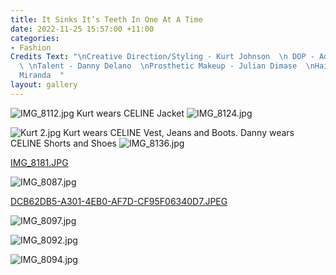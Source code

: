 ```yaml
---
title: It Sinks It’s Teeth In One At A Time
date: 2022-11-25 15:57:00 +11:00
categories:
- Fashion
Credits Text: "\nCreative Direction/Styling - Kurt Johnson  \n DOP - Adrian Kalaiziovski
  \ \nTalent - Danny Delano  \nProsthetic Makeup - Julian Dimase  \nHair - Fernando
  Miranda  "
layout: gallery
---
```


![IMG_8112.jpg](/uploads/IMG_8112.jpg)
Kurt wears CELINE Jacket
![IMG_8124.jpg](/uploads/IMG_8124.jpg)

![Kurt 2.jpg](/uploads/Kurt%202.jpg)
Kurt wears CELINE Vest, Jeans and Boots. Danny wears CELINE Shorts and Shoes
![IMG_8136.jpg](/uploads/IMG_8136.jpg)

[IMG_8181.JPG](/uploads/IMG_8181.JPG)

![IMG_8087.jpg](/uploads/IMG_8087.jpg)

[DCB62DB5-A301-4EB0-AF7D-CF95F06340D7.JPEG](/uploads/DCB62DB5-A301-4EB0-AF7D-CF95F06340D7.JPEG)

![IMG_8097.jpg](/uploads/IMG_8097.jpg)

![IMG_8092.jpg](/uploads/IMG_8092.jpg)

![IMG_8094.jpg](/uploads/IMG_8094.jpg)

 